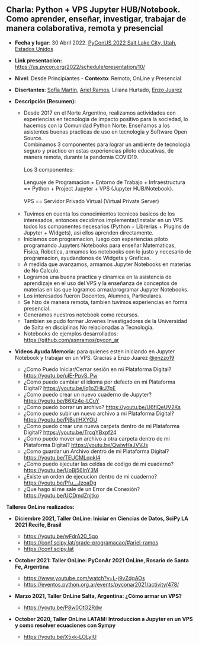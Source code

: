 ## Charla: Python + VPS Jupyter HUB/Notebook. Como aprender, enseñar, investigar, trabajar de manera colaborativa, remota y presencial
* **Fecha y lugar**: 30 Abril 2022. [PyConUS 2022 Salt Lake City, Utah, Estados Unidos](https://us.pycon.org/2022)
* **Link presentacion:** https://us.pycon.org/2022/schedule/presentation/10/
* **Nivel**: Desde Principiantes  - **Contexto**: Remoto, OnLine y Presencial
* **Disertantes**: [Sofía Martin](https://github.com/entrerrianas), [Ariel Ramos](https://github.com/asnramos), Liliana Hurtado, [Enzo Juarez](https://github.com/enzzo19/)
* **Descripción (Resumen):** 

  - Desde 2017 en el Norte Argentino, realizamos actividades con experiencias en tecnologia de impacto positivo para la sociedad, lo hacemos con la Comunidad Python Norte. Enseñamos a los asistentes buenas practicas de uso en tecnologia y Software Open Source.<br>
Combinamos 3 componentes para lograr un ambiente de tecnologia seguro y practico en estas experiencias piloto educativas, de manera remota, durante la pandemia COVID19.<br><br>
Los 3 componentes:
<br><br>
Lenguaje de Programacion + Entorno de Trabajo + Infraestructura == Python + Project Jupyter + VPS (Jupyter HUB/Notebook).
<br><br>
VPS == Servidor Privado Virtual (Virtual Private Server)
<br><br>
  - Tuvimos en cuenta los conocimientos tecnicos basicos de los interesados, entonces decidimos implementar/instalar en un VPS todos los componentes necesarios (Python + Librerias + Plugins de Jupyter + Widgets), asi ellos aprenden directamente.<br>
  - Iniciamos con programacion, luego con experiencias piloto programando Jupyters Notebooks para enseñar Matematicas, Fisica, Robotica, armamos los notebooks con lo justo y necesario de programacion, ayudandonos de Widgets y Graficas.<br>
  - A medida que avanzamos, armamos Jupyter Notebooks en materias de No Calculo.<br>
  - Logramos una buena practica y dinamica en la asistencia de aprendizaje en el uso del VPS y la enseñanza de conceptos de materias en las que logramos armar/programar Jupyter Notebooks.<br>
  - Los interesados fueron Docentes, Alumnos, Particulares.<br>
  - Se hizo de manera remota, tambien tuvimos experiencias en forma presencial.<br>
  - Generamos nuestros notebook como recursos.<br>
  - Tambien se pudo formar Jovenes Investigadores de la Universidad de Salta en disciplinas No relacionadas a Tecnologia.<br>
  - Notebooks de ejemplos desarrollados: https://github.com/asnramos/pycon_ar

* **Videos Ayuda Memoria:** para quienes esten iniciando en Jupyter Notebook y trabajar en un VPS. Gracias a Enzo Juarez [@enzzo19](https://github.com/enzzo19/)

  - ¿Como Puedo Iniciar/Cerrar sesión en mi Plataforma Digital? https://youtu.be/uIE-PpvS_Pw
  - ¿Como puedo cambiar el idioma por defecto en mi Plataforma Digital? https://youtu.be/lq1oZHkJ7pE
  - ¿Como puedo crear un nuevo cuaderno de Jupyter? https://youtu.be/86Xz4e-LCuY
  - ¿Como puedo borrar un archivo? https://youtu.be/U6fiQeUV2Ks
  - ¿Como puedo subir un nuevo archivo a mi Plataforma Digital? https://youtu.be/PjBvtlHXYOU
  - ¿Como puedo crear una nueva carpeta dentro de mi Plataforma Digital? https://youtu.be/TrcqYBxpf24
  - ¿Como puedo mover un archivo a otra carpeta dentro de mi Plataforma Digital? https://youtu.be/QwiwHaJVVJs
  - ¿Como guardar un Archivo dentro de mi Plataforma Digital? https://youtu.be/TEUCMLqqkI4
  - ¿Como puedo ejecutar las celdas de codigo de mi cuaderno? https://youtu.be/UoBj56InY3M
  - ¿Existe un orden de ejecucion dentro de mi cuaderno? https://youtu.be/Pfu__JzoaDg
  - ¿Que hago si me sale de un Error de Conexión?  https://youtu.be/UCDmdZnjtko

**Talleres OnLine realizados:**

* **Diciembre 2021, Taller OnLine: Iniciar en Ciencias de Datos, SciPy LA 2021 Recife, Brasil**
  - https://youtu.be/wFdrA20_5qo
  - https://conf.scipy.lat/grade-programacao/#ariel-ramos
  - https://conf.scipy.lat

* **October 2021: Taller OnLine: PyConAr 2021 OnLine, Rosario de Santa Fe, Argentina**
  - https://www.youtube.com/watch?v=L-j9vZdgAOs
  - https://eventos.python.org.ar/events/pyconar2021/activity/478/

* **Marzo 2021, Taller OnLine Salta, Argentina: ¿Cómo armar un VPS?** 
  - https://youtu.be/P8w0OtG2Rdw

* **October 2020, Taller OnLine LATAM: Introduccion a Jupyter en un VPS y como resolver ecuaciones con Sympy**
  - https://youtu.be/X5xk-LOLylU
